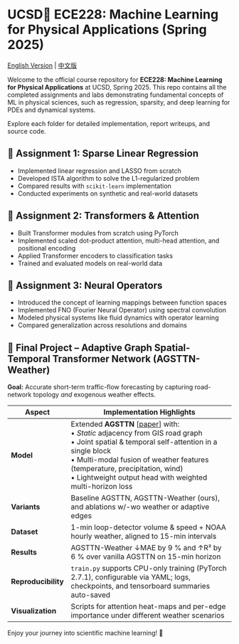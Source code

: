 # UCSD🔱 ECE228: Machine Learning for Physical Applications (Spring 2025)

[English Version](README.md) | [中文版](README_CN.md)

Welcome to the official course repository for **ECE228: Machine Learning for Physical Applications** at UCSD, Spring 2025. This repo contains all the completed assignments and labs demonstrating fundamental concepts of ML in physical sciences, such as regression, sparsity, and deep learning for PDEs and dynamical systems.

Explore each folder for detailed implementation, report writeups, and source code.


## 📐 Assignment 1: Sparse Linear Regression
- Implemented linear regression and LASSO from scratch
- Developed ISTA algorithm to solve the L1-regularized problem
- Compared results with `scikit-learn` implementation
- Conducted experiments on synthetic and real-world datasets

## 🧠 Assignment 2: Transformers & Attention
- Built Transformer modules from scratch using PyTorch
- Implemented scaled dot-product attention, multi-head attention, and positional encoding
- Applied Transformer encoders to classification tasks
- Trained and evaluated models on real-world data

## 🌊 Assignment 3: Neural Operators
- Introduced the concept of learning mappings between function spaces
- Implemented FNO (Fourier Neural Operator) using spectral convolution
- Modeled physical systems like fluid dynamics with operator learning
- Compared generalization across resolutions and domains

## 🚦 Final Project – Adaptive Graph Spatial-Temporal Transformer Network&nbsp;(**AGSTTN-Weather**)
**Goal:** Accurate short-term traffic-flow forecasting by capturing road-network topology *and* exogenous weather effects.

| Aspect | Implementation Highlights |
| ------ | ------------------------- |
| **Model** | Extended **AGSTTN** [[paper](https://arxiv.org/abs/2207.05064)] with:<br>• *Static* adjacency from GIS road graph<br>• Joint spatial & temporal self-attention in a single block<br>• Multi-modal fusion of weather features (temperature, precipitation, wind)<br>• Lightweight output head with weighted multi-horizon loss |
| **Variants** | Baseline AGSTTN, AGSTTN-Weather (ours), and ablations w/-wo weather or adaptive edges |
| **Dataset** | 1-min loop-detector volume & speed + NOAA hourly weather, aligned to 15-min intervals |
| **Results** | AGSTTN-Weather ↓MAE by 9 % and ↑R² by 6 % over vanilla AGSTTN on 15-min horizon |
| **Reproducibility** | `train.py` supports CPU-only training (PyTorch 2.7.1), configurable via YAML; logs, checkpoints, and tensorboard summaries auto-saved |
| **Visualization** | Scripts for attention heat-maps and per-edge importance under different weather scenarios |


Enjoy your journey into scientific machine learning! 🚀
